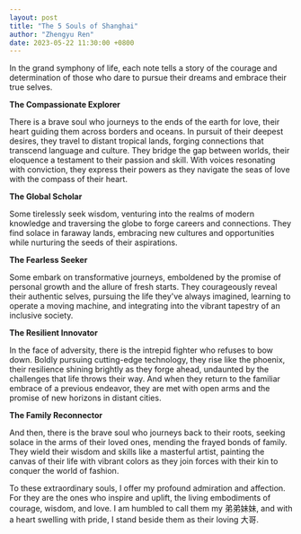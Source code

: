 ```yaml
---
layout: post
title: "The 5 Souls of Shanghai"
author: "Zhengyu Ren"
date: 2023-05-22 11:30:00 +0800
---
```

In the grand symphony of life, each note tells a story of the courage and determination of those who dare to pursue their dreams and embrace their true selves.


**The Compassionate Explorer**

There is a brave soul who journeys to the ends of the earth for love, their heart guiding them across borders and oceans. In pursuit of their deepest desires, they travel to distant tropical lands, forging connections that transcend language and culture. They bridge the gap between worlds, their eloquence a testament to their passion and skill. With voices resonating with conviction, they express their powers as they navigate the seas of love with the compass of their heart. 


**The Global Scholar**

Some tirelessly seek wisdom, venturing into the realms of modern knowledge and traversing the globe to forge careers and connections. They find solace in faraway lands, embracing new cultures and opportunities while nurturing the seeds of their aspirations.


**The Fearless Seeker** 

Some embark on transformative journeys, emboldened by the promise of personal growth and the allure of fresh starts. They courageously reveal their authentic selves, pursuing the life they've always imagined, learning to operate a moving machine, and integrating into the vibrant tapestry of an inclusive society.


**The Resilient Innovator**

In the face of adversity, there is the intrepid fighter who refuses to bow down. Boldly pursuing cutting-edge technology, they rise like the phoenix, their resilience shining brightly as they forge ahead, undaunted by the challenges that life throws their way. And when they return to the familiar embrace of a previous endeavor, they are met with open arms and the promise of new horizons in distant cities.


**The Family Reconnector**

And then, there is the brave soul who journeys back to their roots, seeking solace in the arms of their loved ones, mending the frayed bonds of family. They wield their wisdom and skills like a masterful artist, painting the canvas of their life with vibrant colors as they join forces with their kin to conquer the world of fashion.


To these extraordinary souls, I offer my profound admiration and affection. For they are the ones who inspire and uplift, the living embodiments of courage, wisdom, and love. I am humbled to call them my 弟弟妹妹, and with a heart swelling with pride, I stand beside them as their loving 大哥.
